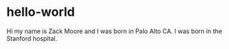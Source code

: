 # hello-world
Hi my name is Zack Moore and I was born in Palo Alto CA.
I was born in the Stanford hospital.
